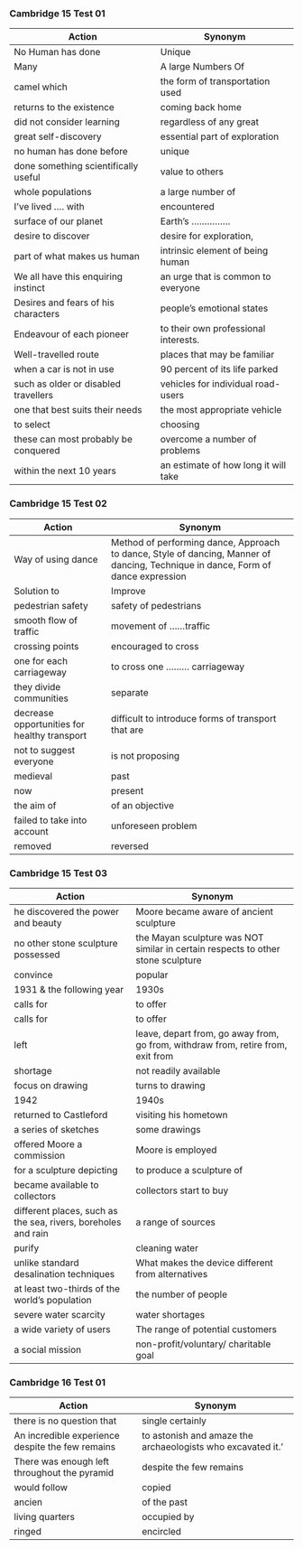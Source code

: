 ### Cambridge 15 Test 01

| **Action**   | **Synonym**      |
|--------------|------------------|
| No Human has done   |  Unique |
| Many   |  A large Numbers Of |
| camel which   |  the form of transportation used |
| returns to the existence   |  coming back home |
| did not consider learning   |  regardless of any great  |
| great self-discovery   |  essential part of exploration  |
| no human has done before   |  unique  |
| done something scientifically useful |  value to others  |
| whole populations |  a large number of  |
| I’ve lived …. with | encountered  |
| surface of our planet  | Earth’s ……………  |
| desire to discover  | desire for exploration,   |
| part of what makes us human  |  intrinsic element of being human   |
| We all have this enquiring instinct  |  an urge that is common to everyone   |
| Desires and fears of his characters  |  people’s emotional states   |
| Endeavour of each pioneer  |  to their own professional interests.   |
| Well-travelled route   |  places that may be familiar   |
| when a car is not in use   |  90 percent of its life parked   |
| such as older or disabled travellers   | vehicles for individual road-users   |
| one that best suits their needs   | the most appropriate vehicle   |
| to select    | choosing   |
| these can most probably be conquered    | overcome a number of problems   |
| within the next 10 years    | an estimate of how long it will take   |

### Cambridge 15 Test 02

| **Action**   | **Synonym**      |
|--------------|------------------|
| Way of using dance    |  Method of performing dance, Approach to dance, Style of dancing, Manner of dancing, Technique in dance, Form of dance expression |
| Solution to    |  Improve |
| pedestrian safety    |  safety of pedestrians |
| smooth flow of traffic    |  movement of ……traffic |
| crossing points    |  encouraged to cross |
| one for each carriageway    |  to cross one ……… carriageway |
| they divide communities    |  separate |
| decrease opportunities for healthy transport    |  difficult to introduce forms of transport that are |
| not to suggest everyone    |  is not proposing |
| medieval    |  past |
| now    |  present |
| the aim of    |  of an objective |
| failed to take into account    |  unforeseen problem |
| removed    |  reversed |

### Cambridge 15 Test 03

| **Action**   | **Synonym**      |
|--------------|------------------|
| he discovered the power and beauty    |  Moore became aware of ancient sculpture |
| no other stone sculpture possessed    |  the Mayan sculpture was NOT similar in certain respects to other stone sculpture |
| convince    |  popular |
| 1931 & the following year    |  1930s |
| calls for    |   to offer |
| calls for    |   to offer |
| left    |   leave, depart from, go away from, go from, withdraw from, retire from, exit from |
| shortage     |    not readily available |
| focus on drawing     |    turns to drawing |
| 1942      |   1940s |
| returned to Castleford       |   visiting his hometown |
| a series of sketches        |   some drawings |
| offered Moore a commission        |    Moore is employed |
| for a sculpture depicting        |    to produce a sculpture of |
| became available to collectors     |   collectors start to buy |
| different places, such as the sea, rivers, boreholes and rain     |   a range of sources |
| purify   |  cleaning water |
| unlike standard desalination techniques   |   What makes the device different from alternatives |
|  at least two-thirds of the world’s population   |  the number of people |
|  severe water scarcity   |  water shortages |
|  a wide variety of users   |  The range of potential customers |
|  a social mission   |  non-profit/voluntary/ charitable goal |


### Cambridge 16 Test 01

| **Action**   | **Synonym**      |
|--------------|------------------|
| there is no question that    |  single certainly |
| An incredible experience despite the few remains    | to astonish and amaze the archaeologists who excavated it.’ |
| There was enough left throughout the pyramid    | despite the few remains |
| would follow   | copied |
| ancien   | of the past |
| living quarters    | occupied by |
| ringed    | encircled |
